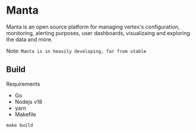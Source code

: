 # Manta

Manta is an open source platform for managing vertex's configuration, monitoring, alerting purposes,
user dashboards, visualizaing and exploring the data and more.

Note: `Manta is in heavily developing, far from stable`

## Build
Requirements
- Go
- Nodejs v18
- yarn
- Makefile

```shell
make build
```
